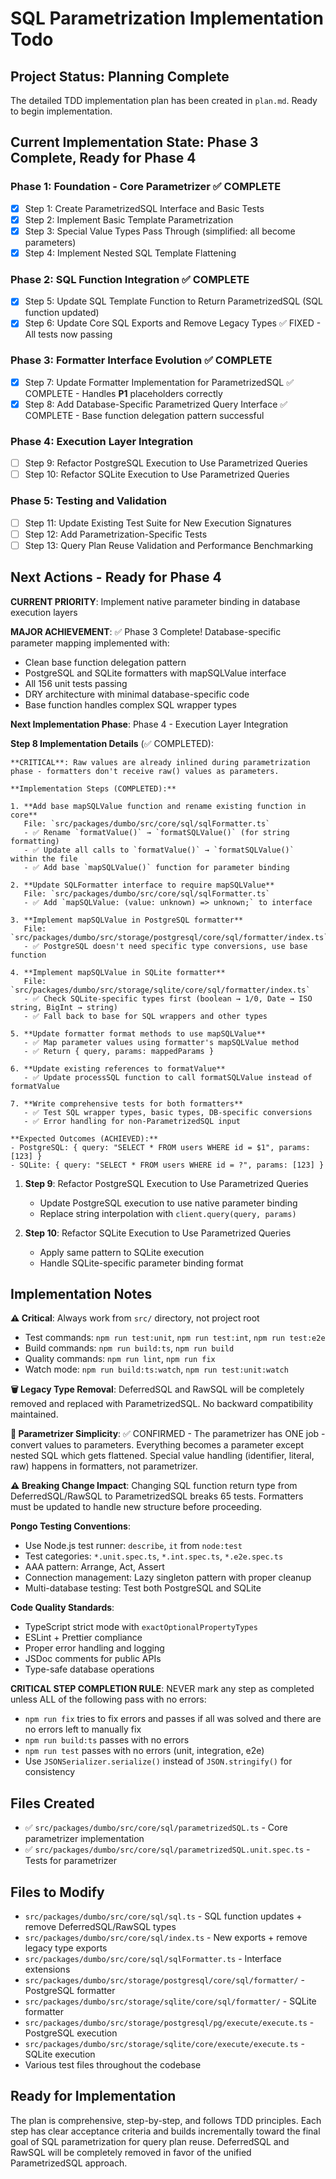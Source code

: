# SQL Parametrization Implementation Todo

## Project Status: Planning Complete

The detailed TDD implementation plan has been created in `plan.md`. Ready to begin implementation.

## Current Implementation State: Phase 3 Complete, Ready for Phase 4

### Phase 1: Foundation - Core Parametrizer ✅ COMPLETE
- [x] Step 1: Create ParametrizedSQL Interface and Basic Tests
- [x] Step 2: Implement Basic Template Parametrization  
- [x] Step 3: Special Value Types Pass Through (simplified: all become parameters)
- [x] Step 4: Implement Nested SQL Template Flattening

### Phase 2: SQL Function Integration ✅ COMPLETE
- [x] Step 5: Update SQL Template Function to Return ParametrizedSQL (SQL function updated)
- [x] Step 6: Update Core SQL Exports and Remove Legacy Types ✅ FIXED - All tests now passing

### Phase 3: Formatter Interface Evolution ✅ COMPLETE
- [x] Step 7: Update Formatter Implementation for ParametrizedSQL ✅ COMPLETE - Handles __P1__ placeholders correctly
- [x] Step 8: Add Database-Specific Parametrized Query Interface ✅ COMPLETE - Base function delegation pattern successful

### Phase 4: Execution Layer Integration
- [ ] Step 9: Refactor PostgreSQL Execution to Use Parametrized Queries
- [ ] Step 10: Refactor SQLite Execution to Use Parametrized Queries

### Phase 5: Testing and Validation
- [ ] Step 11: Update Existing Test Suite for New Execution Signatures
- [ ] Step 12: Add Parametrization-Specific Tests
- [ ] Step 13: Query Plan Reuse Validation and Performance Benchmarking

## Next Actions - Ready for Phase 4

**CURRENT PRIORITY**: Implement native parameter binding in database execution layers

**MAJOR ACHIEVEMENT**: ✅ Phase 3 Complete! Database-specific parameter mapping implemented with:
- Clean base function delegation pattern
- PostgreSQL and SQLite formatters with mapSQLValue interface
- All 156 unit tests passing
- DRY architecture with minimal database-specific code
- Base function handles complex SQL wrapper types

**Next Implementation Phase**: Phase 4 - Execution Layer Integration

**Step 8 Implementation Details** (✅ COMPLETED):
```
**CRITICAL**: Raw values are already inlined during parametrization phase - formatters don't receive raw() values as parameters.

**Implementation Steps (COMPLETED):**

1. **Add base mapSQLValue function and rename existing function in core**
   File: `src/packages/dumbo/src/core/sql/sqlFormatter.ts`
   - ✅ Rename `formatValue()` → `formatSQLValue()` (for string formatting)
   - ✅ Update all calls to `formatValue()` → `formatSQLValue()` within the file  
   - ✅ Add base `mapSQLValue()` function for parameter binding

2. **Update SQLFormatter interface to require mapSQLValue**
   File: `src/packages/dumbo/src/core/sql/sqlFormatter.ts`
   - ✅ Add `mapSQLValue: (value: unknown) => unknown;` to interface

3. **Implement mapSQLValue in PostgreSQL formatter**
   File: `src/packages/dumbo/src/storage/postgresql/core/sql/formatter/index.ts`
   - ✅ PostgreSQL doesn't need specific type conversions, use base function

4. **Implement mapSQLValue in SQLite formatter**
   File: `src/packages/dumbo/src/storage/sqlite/core/sql/formatter/index.ts`
   - ✅ Check SQLite-specific types first (boolean → 1/0, Date → ISO string, BigInt → string)
   - ✅ Fall back to base for SQL wrappers and other types

5. **Update formatter format methods to use mapSQLValue**
   - ✅ Map parameter values using formatter's mapSQLValue method
   - ✅ Return { query, params: mappedParams }

6. **Update existing references to formatValue**
   - ✅ Update processSQL function to call formatSQLValue instead of formatValue

7. **Write comprehensive tests for both formatters**
   - ✅ Test SQL wrapper types, basic types, DB-specific conversions
   - ✅ Error handling for non-ParametrizedSQL input

**Expected Outcomes (ACHIEVED):**
- PostgreSQL: { query: "SELECT * FROM users WHERE id = $1", params: [123] }
- SQLite: { query: "SELECT * FROM users WHERE id = ?", params: [123] }
```

1. **Step 9**: Refactor PostgreSQL Execution to Use Parametrized Queries
   - Update PostgreSQL execution to use native parameter binding
   - Replace string interpolation with `client.query(query, params)`

2. **Step 10**: Refactor SQLite Execution to Use Parametrized Queries  
   - Apply same pattern to SQLite execution
   - Handle SQLite-specific parameter binding format

## Implementation Notes

**⚠️ Critical**: Always work from `src/` directory, not project root
- Test commands: `npm run test:unit`, `npm run test:int`, `npm run test:e2e`
- Build commands: `npm run build:ts`, `npm run build`
- Quality commands: `npm run lint`, `npm run fix`
- Watch mode: `npm run build:ts:watch`, `npm run test:unit:watch`

**🗑️ Legacy Type Removal**: DeferredSQL and RawSQL will be completely removed and replaced with ParametrizedSQL. No backward compatibility maintained.

**🎯 Parametrizer Simplicity**: ✅ CONFIRMED - The parametrizer has ONE job - convert values to parameters. Everything becomes a parameter except nested SQL which gets flattened. Special value handling (identifier, literal, raw) happens in formatters, not parametrizer.

**⚠️ Breaking Change Impact**: Changing SQL function return type from DeferredSQL/RawSQL to ParametrizedSQL breaks 65 tests. Formatters must be updated to handle new structure before proceeding.

**Pongo Testing Conventions**:
- Use Node.js test runner: `describe`, `it` from `node:test`
- Test categories: `*.unit.spec.ts`, `*.int.spec.ts`, `*.e2e.spec.ts`
- AAA pattern: Arrange, Act, Assert
- Connection management: Lazy singleton pattern with proper cleanup
- Multi-database testing: Test both PostgreSQL and SQLite

**Code Quality Standards**:
- TypeScript strict mode with `exactOptionalPropertyTypes`
- ESLint + Prettier compliance
- Proper error handling and logging
- JSDoc comments for public APIs
- Type-safe database operations

**CRITICAL STEP COMPLETION RULE**: NEVER mark any step as completed unless ALL of the following pass with no errors:
- `npm run fix` tries to fix errors and passes if all was solved and there are no errors left to manually fix
- `npm run build:ts` passes with no errors  
- `npm run test` passes with no errors (unit, integration, e2e)
- Use `JSONSerializer.serialize()` instead of `JSON.stringify()` for consistency

## Files Created

- ✅ `src/packages/dumbo/src/core/sql/parametrizedSQL.ts` - Core parametrizer implementation
- ✅ `src/packages/dumbo/src/core/sql/parametrizedSQL.unit.spec.ts` - Tests for parametrizer

## Files to Modify

- `src/packages/dumbo/src/core/sql/sql.ts` - SQL function updates + remove DeferredSQL/RawSQL types
- `src/packages/dumbo/src/core/sql/index.ts` - New exports + remove legacy type exports
- `src/packages/dumbo/src/core/sql/sqlFormatter.ts` - Interface extensions
- `src/packages/dumbo/src/storage/postgresql/core/sql/formatter/` - PostgreSQL formatter
- `src/packages/dumbo/src/storage/sqlite/core/sql/formatter/` - SQLite formatter  
- `src/packages/dumbo/src/storage/postgresql/pg/execute/execute.ts` - PostgreSQL execution
- `src/packages/dumbo/src/storage/sqlite/core/execute/execute.ts` - SQLite execution
- Various test files throughout the codebase

## Ready for Implementation

The plan is comprehensive, step-by-step, and follows TDD principles. Each step has clear acceptance criteria and builds incrementally toward the final goal of SQL parametrization for query plan reuse. DeferredSQL and RawSQL will be completely removed in favor of the unified ParametrizedSQL approach.